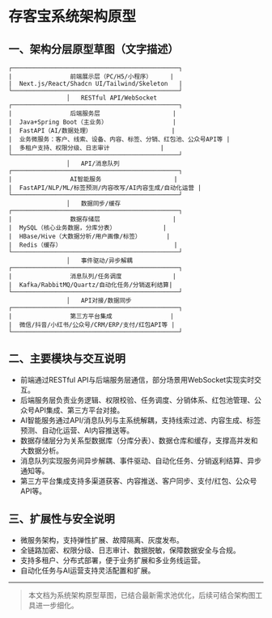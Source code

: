 # 存客宝系统架构原型

## 一、架构分层原型草图（文字描述）
```
┌──────────────────────────────────────────────┐
|                前端展示层（PC/H5/小程序）     |
|  Next.js/React/Shadcn UI/Tailwind/Skeleton   |
└──────────────────────────────────────────────┘
                │   RESTful API/WebSocket
┌──────────────────────────────────────────────┐
|                后端服务层                    |
|  Java+Spring Boot（主业务）                  |
|  FastAPI（AI/数据处理）                      |
|  业务微服务：客户、线索、设备、内容、标签、分销、红包池、公众号API等 |
|  多租户支持、权限分级、日志审计              |
└──────────────────────────────────────────────┘
                │   API/消息队列
┌──────────────────────────────────────────────┐
|                AI智能服务                    |
|  FastAPI/NLP/ML/标签预测/内容改写/AI内容生成/自动化运营 |
└──────────────────────────────────────────────┘
                │   数据同步/缓存
┌──────────────────────────────────────────────┐
|                数据存储层                    |
|  MySQL（核心业务数据，分库分表）             |
|  HBase/Hive（大数据分析/用户画像/标签）       |
|  Redis（缓存）                               |
└──────────────────────────────────────────────┘
                │   事件驱动/异步解耦
┌──────────────────────────────────────────────┐
|                消息队列/任务调度              |
|  Kafka/RabbitMQ/Quartz/自动化任务/分销返利结算|
└──────────────────────────────────────────────┘
                │   API对接/数据同步
┌──────────────────────────────────────────────┐
|                第三方平台集成                |
|  微信/抖音/小红书/公众号/CRM/ERP/支付/红包API等 |
└──────────────────────────────────────────────┘
```

## 二、主要模块与交互说明
- 前端通过RESTful API与后端服务层通信，部分场景用WebSocket实现实时交互。
- 后端服务层负责业务逻辑、权限校验、任务调度、分销体系、红包池管理、公众号API集成、第三方平台对接。
- AI智能服务通过API/消息队列与主系统解耦，支持线索过滤、内容生成、标签预测、自动化运营、AI内容推送等。
- 数据存储层分为关系型数据库（分库分表）、数据仓库和缓存，支撑高并发和大数据分析。
- 消息队列实现服务间异步解耦、事件驱动、自动化任务、分销返利结算、异步通知等。
- 第三方平台集成支持多渠道获客、内容推送、客户同步、支付/红包、公众号API等。

## 三、扩展性与安全说明
- 微服务架构，支持弹性扩展、故障隔离、灰度发布。
- 全链路加密、权限分级、日志审计、数据脱敏，保障数据安全与合规。
- 支持多租户、分布式部署，便于业务扩展和多业务线运营。
- 自动化任务与AI运营支持灵活配置和扩展。

---
> 本文档为系统架构原型草图，已结合最新需求池优化，后续可结合架构图工具进一步细化。 